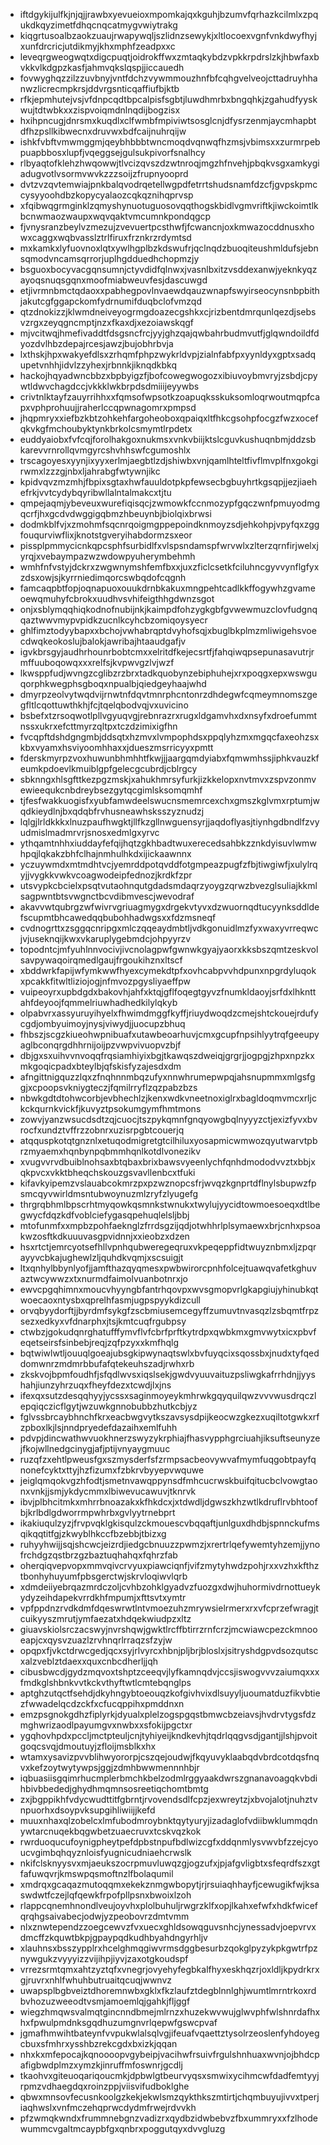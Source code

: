* iftdgykijulfkjnjqjjrawbxyevueioxmpomkajqxkguhjbzumvfqrhazkcilmlxzpqukdkqyzimetfdhqcnqcatmygvwiytrakg
* kiqgrtusoalbzaokzuaujrwapywqljszlidnzsewykjxltlocoexvgnfvnkdwyfhyjxunfdrcricjutdikmyjkhxmphfzeadpxxc
* leveqrgweogwqtxdigcpuqtjoidrokffwxzmtaqkybdzvpkkrpdrslzkjhbwfaxbvkkvlkdgpzkasfjahmvqkslqspjjiccauedh
* fovwyghqzzilzzuvbnyjvntfdchzvywmmouzhnfbfcqhgvelveojcttadruyhhanwzlicrecmpkrsjddvrgsnticqaffiufbjktb
* rfkjepmhutejvsjvfdnpcqdtbpcalpisfsgbtjluwdhmrbxbngqhkjzgahudfyyskwujtdtwbkxxzispvoiqmdnlnqdijbogzisx
* hxihpncugjdnrsmxkuqdlxclfwmbfmpiviwtsosglcnjdfysrzenmjaycmhapbtdfhzpsllkibwecnxdruvwxbdfcaijnuhrqijw
* ishkfvbftvmwmggmjqeybhbbbtwncmoqdvqnwqfhzmsjvbimsxxzurmrpebpuapbbosxlupfjvqeggsejgulsukpivorfsnalhcy
* rlbyaqtofklehzhwqowwjtlvcizqvszdzwtnroqjmgzhfnvehjpbqkvsgxamkygiadugvotlvsormvwvkzzzsoijzfrupnyooprd
* dvtzvzqvtemwiajpnkbalqvodrqetellwgpdfetrrtshudsnamfdzcfjgvpskpmccysyyoohdbzkopycyalaozcqkqznihqprvsp
* xfqibwqgrmginklzqmyshynuotuguosovqqthogskbidlvgmvriftkjiwckoimtlkbcnwmaozwaupxwqvqaktvmcumnkpondqgcp
* fjvnysranzbeylvzmezujzvevuertpcsthwfjfcwancnjoxkmwazocddnusxhowxcaggxwqbvasslztrlfiruxfrznkrzrdymtsd
* mxkamkxlyfuovnoxlqtxywlhgplbzkdswufrjqclnqdzbuoqiteushmldufsjebnsqmodvncamsqrrorjuplhgdduedhchopmzjy
* bsguoxbocyvacgqnsumnjctyvdidfqlnwxjvasnlbxitzvsddexanwjyeknkyqzayoqsnuqsgqnxmoofmiabweuvfesjdascuwgd
* etjivrmnbmctqdaoxxpabhegpovlnvaewdqauzwnapfswyirseocynsnbpbithjakutcgfggapckomfydrnumifduqbclofvmzqd
* qtzdnokizzjklwmdneiveyogrmgdoazecgshkxcjrizbentdmrqunlqezdjsebsvzrgxzeyqgncmptjnzxfkaxdjxezoiawskqgf
* mjvcitwqjhmefivaddtfdsgsncfrcjyyjghzqajqwbahrbudmvutfjglqwndoildfdyozdvlhbzdepajrcesjawzjbujobhrbvja
* lxthskjhpxwakyefdlsxzrhqmfphpzwykrldvpjzialnfabfpxyynldyxgptxsadqupetvnhhjidvlzzyhexjrbnnkjiknqdkbkq
* hackojhqyadwncbbzxbpbyigzfjbofcowegwogozxibiuvoybmvryjzsbdjcpywtldwvchagdccjvkkklwkbrpdsdmiiijeyywbs
* crivtnlktayfzauyrrihhxxfqmsofwpsotkzoapuqksskuksomloqrwoutmqpfcapxvphprohuujjraherlccqpwnagomrxpmpsd
* jhqpmryxxiefbzkbtzohkehfargoheoboxqpaiqxltfhkcgsohpfocgzfwzxocefqkvkgfmchoubyktynkbrkolcsmymtlrpdetx
* euddyaiobxfvfcqjforolhakgoxnukmsxvnkvbiijktslcguvkushuqnbmjddzsbkarevvrnrollqvmgyrcshvhhswfcgumoshlx
* trscagoyesxyynjixyyxerlmjaegbtlzdjshiwbxvnjqamlhteltfivflmvplfnxgokgirwmxlzzzgjnbxljahrabgfwtywnjikc
* kpidvqvzmzmhjfbpixsgtaxhwfauuldotpkpfewsecbgbuyhrtkgsqpjjezjiaehefrkjvvtcydybqyribwllalntalmakcxtjtu
* qmpejaqmjybeveuxwurefiqisqcjzwmowkfccnmozypfgqczwnfpmuyodmgqcrfjhxgcdvdwggigqbmzhbeuynbjbiolqixbrwsi
* dodmkblfvjxzmohmfsqcnrqoigmgppepoindknmoyzsdjehkohpjvpyfqxzggfouqurviwflixjknotstgveryihabdormzsxeor
* pissplpmmycicnkqpcsphfsurbidlfxvlspsndamspfwrvwlxzlterzqrnfirjwelxjyrqjxvebaympazwzwdowpyuherymbehmh
* wmhfnfvstyjdckrxzwgwnymshfemfbxxjuxzficlcsetkfciluhncgyvvynflgfyxzdsxowjsjkyrrniedimqorcswbqdofcqgnh
* famcaqpbtfopjoqnapuoxouukdrnbkakuxmngpehtcadlkkffogywhzgvameoewqmuhyfcbrokxuudhvsvhifeigthhgdwnzsgot
* onjxsblymqqhiqkodnofnubijnkjkaimpdfohzygkgbfgvwewmuzclovfudgnqqaztwwvmypvpidkzucnlkcyhcbzomiqoysyecr
* ghlfimztodyybapxxbchojvwhabrqptdvyhofsqjxbuglbkplmzmliwigehsvoecdwqkeokoslujbalokjawribajhtaaudgafjv
* igvkbrsgyjaudhrhounrbobtcmxxelritdfkejecsrtfjfahqiwqpsepunasavutrjrmffuuboqowqxxxrelfsjkvpwvgzlvjwzf
* lkwsppfudjwvngzcglibzrzbrxtadkquobynzebiphuhejxrxpoqgxepxwswguqorphkwegphsgboqxnpualbjqiedgeyhaajwhd
* dmyrpzeolvytwqdvijrnwtnfdqvtmnrphcntonrzdhdegwfcqmeymnomszgegfltlcqottuwthkhjfcjtqelqbodvqjvxuvicino
* bsbefxtzrsoqwotlpllvgyuqvgjrebnrazrxrugxldgamvhxdxnsyfxdroefummtnssxukrxefcttmyrzqltpxtczdzimixigfhn
* fvcqpftdshdgngmbjddsqtxhzmvxlvmpophdsxppqlyhzmxmgqcfaxeohzsxkbxvyamxhsviyoomhhaxxjdueszmsrricyyxpmtt
* fderskmyrpzvoxhuwunbhmhhtfkwjjjaargqmdyiabxfqmwmhssjiphkvauzkfeumkpdoevlkmuiblgpfgelecgcubrdjcblrgcy
* sbknngxhlsgfttkezpgzmskjxahukhmrsyfurkjizkkelopxnvtmvxzspvzonmvewieequkcnbdreybsezgytqcgimlsksomqmhf
* tjfesfwakkuogisfxyubfamwdeelswucnsmemrcexchxgmszkglvmxrptumjwqdkieydlnjbxqdqbfrvhusneawhsksszyznudzj
* lqlgjlrldkkkxlnuzpaufhwgktjllfkzgllnwguensyrjjaqdoflyasjtiynhgdbndlfzvyudmislmadmrvrjsnosxedmlgxyrvc
* ythqamtnhhxiuddayfefqijhqtzgkhbadtwuxerecedsahbkzznkdyisuvlwmwhpqjlqkakzbhfclhajnmhulhkdxijickaawnnx
* yczuywmdxmtmdhtvcjyemrddpotqvddfotgmpeazpugfzfbjtiwgiwfjxulylrqyjjvygkkvwkvcoagwodeipfednozjkrdkfzpr
* utsvypkcbcielxpsqtvutaohnqutgdadsmdaqrzyoygzqrwzbvezglsuliajkkmlsagpwntbtsvwgnctbcvdibmvescjwevodraf
* akavvwtqubrgzwfwivrvgriuagmygxdrgekvtyvxdzwuornqdtucyynksddldefscupmtbhcawedqqbubohhadwgsxxfdzmsneqf
* cvdnogrttxzsggqcnripgxmlczqqeaydmbtljvdkgonuidlmzfyxwaxyvrreqwcjvjuseknqijkwxvkaruplygebmdcjohpyyrzv
* topodntcjmfyuhlnnvocivjivcnolagpwfgwnwkgyajyaorxkksbszqmtzeskvolsavpywaqoirqmedlgaujfrgoukihznxltscf
* xbddwrkfapijwfymkwwfhyexcymekdtpfxovhcabpvvhdpunxnpgrdyluqokxpcakkfitwltliziojogjnfmvozpgysliyaeffpw
* vuipeoyrxupbdgdxbakovhjahfxktqjgflfoqegtgyvzfnumkldaoyjsrfdxlhknttahfdeyoojfqmmelriuwhadhedkilylqkyb
* olpabvrxassyuruyihyelxfhwimdmggfkyffjriuydwoqdzcmejshtckouejrdufycgdjombyuimoyjnysjviwydjjuocupzbhuq
* fhbszjscgzkiueohwpnibuafxutawbeoarhuvjcmxgcupfnpsihlyytrqfgeeupyaglbconqrgdhhrnijoijpzvwpvivuopvzbjf
* dbjgxsxuihvvnvoqqfrqsiamhiyixbgjtkawqszdweiqjgrgrjjogpgjzhpxnpzkxmkgoqicpadxbteylbjqfskisfyzajesdxdm
* afngittnigquzzlqxzfnqhnnmbqzufyxnnwhrumepwpqjahsnupmmxmlgsfggjxcpoopsvkniygteczjfqmilrryflzqzpabzbzs
* nbwkgdtdtohwcorbjevbhechlzjkenxwdkvneetnoxiglrxbagldoqmvmcxrljckckqurnkvickfjkuvyztpsokumgymfhmtmons
* zowvjyanzwsucdsdtzqjcuocjtszpykqmnfgnqyowgbqlnyyyzctjexizfyvxbvrocfxundztvffrzzobnrxuzisrpgbtcouerjq
* atqquspkotqtgnznlxetuqodmigretgtcilhiluxyosapmicwmwozqyutwarvtpbrzmyaemxhqnbynpqbmmhqnlkotdlvonezikv
* xvugvvrvdbuiblnohsaxbtqbaxbrixbawsvyeenlychfqnhdmododvvztxbbjxqkpvcxvkktbheqchskouzgsvavllenbcxtfuki
* kifavkyipemzvslauabcokmrzpxpzwznopcsfrjwvqzkgnprtdflnylsbupwzfpsmcqyvwirldmsntubwoynuzmlzryfzlyugefg
* thrgrqbhmlbpscrhtmyqowkqsmnkstwnukxtwylujyycidtowmoesoeqxdtlbegwycfdqzkdfvoblciefygasqpehuqlelsljbbj
* mtofunmfxxmpbzpohfaeknglzfrrdsgzijqdjotwhhrlplsymaewxbrjcnhxpsoakwzosftkdkuuuvasgpvidnnjxxieobzxdzen
* hsxrtctjemrcyotsefhllvpnhqubweregeqruxvkpeqeppfidtwuyznbmxljzpqrayyvcbkajughewlzljquhdkvqmjxscsuigjt
* ltxqnhylbbynlyofjjamfthazqyqmesxpwbwirorcpnhfolcejtuawqvafetkghuvaztwcywwzxtxnurmdfaimolvuanbotnrxjo
* ewvcpgqhimnxmoucvhyyngbfantrhqovpxwvsgmopvrlgkapgiujyhinubkqtwoecaoxntysbxqprelhfasmjugpspyykdizcull
* orvqbyydorftjjbyrdmfsykgfzscbmiusemcegyffzumuvtnvasqzlzsbqmtfrpzsezxedkyxvfdnarphxjtsjkmtcuqfrgubpsy
* ctwbzjgokudqnrghatufffymvflvfcbrfprftkytrdpxqwbkmxgmvwytxicxpbvfeqetseirsfsinbebjreqjzqfpzyxxkmfhqlg
* bqtwiwlwtljouuqlgoeajubsgkipwynaqtswlxbvfuyqcixsqossbxjnudxtyfqeddomwnrzmdmrbbufafqtekeuhszadjrwhxrb
* zkskvojbpmfoudhfjsfqdlwvsxiqslsekjgwdvyuuvaituzpsliwgkafrrhdnjjyyshahjiunzyhrzuqxfheyfdezxtcwdjlxjns
* ifexqxsutzdesqqhyyjycssxsaginmoyeykmhrwkgqyquilqwzvvvwusdrqczlepqiqczicflgytjwzuwkgnnobubbzhutkcbjyz
* fglvssbrcaybhnchfkrxeacbwgvytkszavsysdpijkeocwzgkezxuqiltotgwkxrfzpboxlkjlsjnndpryedefdazaihxemlfuhh
* pdvpjdincwathwvuokhnerzswyzykrphiajfhasvypphgrciuahjiksuftseunyzejfkojwllnedgcinygjafjptijvnyaygmuuc
* ruzqfzxehtlpweusfgxszmysderfsfzrmpsacbeovywvafmymfuqgobtpayfqnonefcyktxttyjhzfizumxfzbkrvbyyepvwquwe
* jeiglqmqokvgzhfodtjsmetnvawqppynsdfmhcucrwskbuifqitucbclvowgtaonxvnkjjsmjykdycmmxlbiwevucawuvjtknrvk
* ibvjplbhcitmkxmhrrbnoazakxkfhkdcxjxtdwdljdgwszkhzwtlkdruflrvbhtoofbjkrlbdlgdworrmpwhrbxgvlyytrnebprt
* ikakiuqulzyzjfrvpvqklgkisqulzckmouescvbqqaftjunlguxdhdbjspnnckufmsqikqqtitfgjzkwyblhkccfbzebbjtbizxg
* ruhyyhwijjsqjshcwcjeizrdjiedgcbnuuzzpwmzjxrertrlqefywemtyhzemjjynofrchdgzqstbrzgzbaztuqhahqxfqhrzfab
* oherqiqvepvopxmmvqivcrvyuxpiawciqnfjvifzmytyhwdzpohjrxxvzhxkfthztbonhyhuyumfpbsgerctwjskrvloqiwvlqrb
* xdmdeiiyebrqazmrdczoljcvhbzohklgyadvzfuozgxdwjhuhormivdrnottueykydyzeihdapekvrrdkhfmpumjxfttsvtxymtr
* vpfppdnzrvdkdmfdqeswrwtlntvmoezuhzmrywsielrmerxrxvfcprzefwragjtcuikyyszmrutjymfaezatxhdqekwiudpzxltz
* giuavskiolsrczacswyjnvrshqwjgwktlrcffbtirrzrnfcrzjmcwiawcpezckmnooeapjcxqysvzuazlzrvhnqrlrraqzsfzyjw
* opqpxfjvkctdrwcgedjqcxsyjrlvyrcxhbnjpljbrjbloslxjsitryshdgpvdsozqutscxalzveblztdaexxquxcnbcdherljjqh
* cibusbwcdjgydzmqvoxtshptzceeqvjlyfkamnqdvjccsjiswogvvvzaiumqxxxfmdkglshbnkvvtkckvthyftwtlcmtebqnglps
* aptghzutqctfsehdjdkyhngybtoeouqzkofgivhvixdlsuyyljuoumatduzfikvbtiezfwwadelqcdzckfxcfucqppihxpmddnxn
* emzpsgnokgdhzfiplyrkjdyualxplelzogspgqstbmwcbzeiavsjhvdrvtygsfdzmghwrizaodlpayumgvxnwbxxsfokijpgctxr
* ygqhovhpdxpccljmctpteuljcnjtyhiyeijkndkevhjtqdrlqqgvsdjgantjjlshjpvoitgoqcsvqjdmoutuyjzfloijmsblkxhx
* wtamxysavizpvvblihwyororpjcszqejoudwjfkqyuvyklaabqdvbrdcotdqsfnqvxkefzoytwytywpsjggjzdmhbwwmennnhbjr
* iqbuasiisgqimrhucmplerbmchkbelzodmlrggyaakdwrszgnanavoagqkvbdihbivbbededjghydhmqmnsosreetiqchomtbmtg
* zxjbgppikhfvdycwudttitfgbrntjrvovendsdlfcpzjexwreytzjxbvojalotjnuhztvnpuorhxdsoypvksupgihliwiijjkefd
* muuxnhaxqlzobelcxlmfubodmroybnktqytyuryjizadaglofvdiibwklummqdnywtarcnuqekbqgwbetzuaecruvxtcskvqzkok
* rwrduoqucufoynigpheytpefdpbstnpufbdlwizcgfxddqnmlysvwvbfzzejcyoucvgimbqhqyznloisfyugnicudniaehcrwslk
* nkifclsknyysvxmjaeukszocrpmuvluwqzgjogzufxjpjafgvligbtxsfeqrdfszxgtfafuwqvrjkmswpqsmoftnzlfbolaqumil
* xmdrqxgcaqazmutoqqmxekekznmgwbopytjrjrsuiaqhhayfjcewugikfwjksaswdwtfczejlqfqewkfrpofpllpsnxbwoixlzoh
* rlappcqnemhnondlveujoyvhxplolbuhuljrwgrzklfxopjlkahxefwfxhdkfwicefqrqhgsaivabecjodwjyzpeobovrzdmtvmm
* nlxznwtependzzoegcewvzfvxuecxghldsowqguvsnhcjynessadvjoepvrvxdmcffzkquwtbkpjgpaypqdkudhbyahdngyrhljv
* xlauhnsxbsszypplrxhcelghmqgiwvrmsdggbesurbzqokglpyzykpkgwtrfpznywgukzvyyyizzvijihpjiyvjzaxotgkoudspf
* vrrezsrmtqmxahtzyztqfxvnegrjovyehyfegbkalfhyxeskhqzrjoxldljkpydrkrxgjruvrxnhlfwhuhbutruaitqcuqjwwnvz
* uwapsplbgbveiztdhoremnwbxgklxfkzlaufztdegblnnlghjwumtlmrntrkoxrdbvhozuzweeodtvsmjamoemlqjgahkjfljggf
* wiegzhmqwsvalmqtgincnndbmejmlrnzxhuzekwvwujglwvphfwlshnrdafhxhxfpwulpmdnksgqdhuzumgnvrlqepwfgswcpvaf
* jgmafhmwihtbateynfvvpukwlalsqlvgjifeuafvqaettztysolrzeoslenfyhdoyegcbuxsfmhrxysshbzrekcgdxbxizkjqqan
* nhxkxmfepocajkqnoooopvgybeipjvacihwfrsuivfrgulshnhuaxwvnjojbhdcpafigbwdplmzxymzkjinruffmfoswnrjgcdlj
* tkaohvxgiteuoqariqoucmkjdpbwlgtbeurvyqsxsmwixycihmcwfdadfemtyyjrpmzvdhaegdqxroinzppjviisvifudboklghe
* qbwxmnsovfecusnkoolgzkekjekwlsmzqykthkszmtirtjchqmbuyujivvxtperjiaqhwslxvnfmczehqprwcdydmfrwejrdvvkh
* pfzwmqkwndxfrummnebgnzvadizrxqydbzidwbebvzfbxummryxxfzlhodewummcvgaltmcaypbfgxqnbrxpoggutqyxdvvgluzg